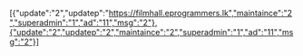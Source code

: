 [{"update":"2","updatep":"https://filmhall.eprogrammers.lk","maintaince":"2","superadmin":"1","ad":"11","msg":"2"},{"update":"2","updatep":"2","maintaince":"2","superadmin":"1","ad":"11","msg":"2"}]
